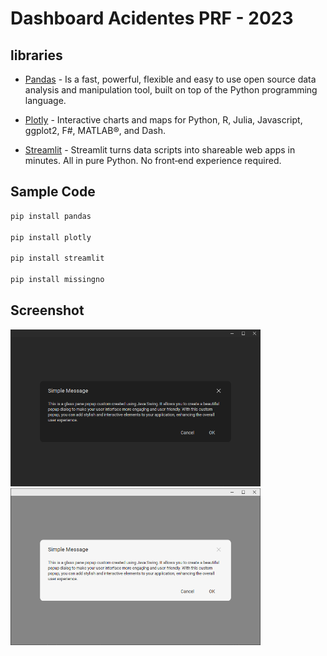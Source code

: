 # Dashboard Acidentes PRF - 2023

## libraries

- [Pandas](https://pandas.pydata.org/) - Is a fast, powerful, flexible and easy to use open source data analysis and manipulation tool, built on top of the Python programming language.

- [Plotly](https://plotly.com/graphing-libraries/) - Interactive charts and maps for Python, R, Julia, Javascript, ggplot2, F#, MATLAB®, and Dash.

- [Streamlit](https://streamlit.io/) - Streamlit turns data scripts into shareable web apps in minutes.
All in pure Python. No front‑end experience required.

## Sample Code

``` bash
pip install pandas

pip install plotly

pip install streamlit

pip install missingno
```

## Screenshot
<img src="https://github.com/DJ-Raven/swing-glasspane-popup/blob/main/screenshot/sample%20dark.png" alt="sample dark" width="400"/>&nbsp;
<img src="https://github.com/DJ-Raven/swing-glasspane-popup/blob/main/screenshot/sample%20light.png" alt="sample light" width="400"/>